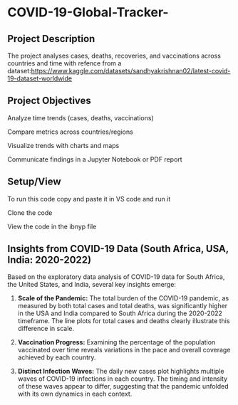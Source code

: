 # COVID-19-Global-Tracker-

## Project Description

The project analyses cases, deaths, recoveries, and vaccinations across countries and time with refence from a dataset:https://www.kaggle.com/datasets/sandhyakrishnan02/latest-covid-19-dataset-worldwide

## Project Objectives

Analyze time trends (cases, deaths, vaccinations)

Compare metrics across countries/regions

Visualize trends with charts and maps

Communicate findings in a Jupyter Notebook or PDF report

## Setup/View
To run this code copy and paste it in VS code and run it

Clone the code

View the code in the ibnyp file

## Insights from COVID-19 Data (South Africa, USA, India: 2020-2022)

Based on the exploratory data analysis of COVID-19 data for South Africa, the United States, and India, several key insights emerge:

1.  **Scale of the Pandemic:** The total burden of the COVID-19 pandemic, as measured by both total cases and total deaths, was significantly higher in the USA and India compared to South Africa during the 2020-2022 timeframe. The line plots for total cases and deaths clearly illustrate this difference in scale.

2.  **Vaccination Progress:** Examining the percentage of the population vaccinated over time reveals variations in the pace and overall coverage achieved by each country.
3.  **Distinct Infection Waves:** The daily new cases plot highlights multiple waves of COVID-19 infections in each country. The timing and intensity of these waves appear to differ, suggesting that the pandemic unfolded with its own dynamics in each context. 
